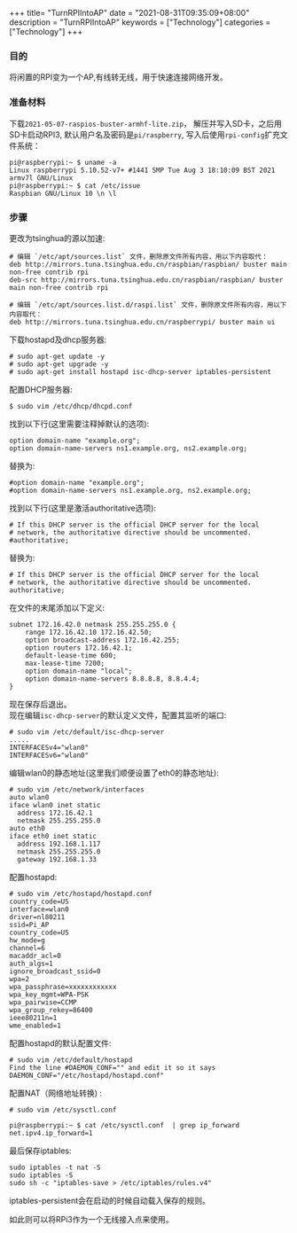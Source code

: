 +++
title= "TurnRPIIntoAP"
date = "2021-08-31T09:35:09+08:00"
description = "TurnRPIIntoAP"
keywords = ["Technology"]
categories = ["Technology"]
+++
### 目的
将闲置的RPI变为一个AP,有线转无线，用于快速连接网络开发。
### 准备材料
下载`2021-05-07-raspios-buster-armhf-lite.zip`， 解压并写入SD卡，之后用SD卡启动RPI3, 默认用户名及密码是`pi/raspberry`, 写入后使用`rpi-config`扩充文件系统：    

```
pi@raspberrypi:~ $ uname -a
Linux raspberrypi 5.10.52-v7+ #1441 SMP Tue Aug 3 18:10:09 BST 2021 armv7l GNU/Linux
pi@raspberrypi:~ $ cat /etc/issue
Raspbian GNU/Linux 10 \n \l
```
### 步骤
更改为tsinghua的源以加速:    

```
# 编辑 `/etc/apt/sources.list` 文件，删除原文件所有内容，用以下内容取代：
deb http://mirrors.tuna.tsinghua.edu.cn/raspbian/raspbian/ buster main non-free contrib rpi
deb-src http://mirrors.tuna.tsinghua.edu.cn/raspbian/raspbian/ buster main non-free contrib rpi

# 编辑 `/etc/apt/sources.list.d/raspi.list` 文件，删除原文件所有内容，用以下内容取代：
deb http://mirrors.tuna.tsinghua.edu.cn/raspberrypi/ buster main ui
```
下载hostapd及dhcp服务器:    

```
# sudo apt-get update -y
# sudo apt-get upgrade -y
# sudo apt-get install hostapd isc-dhcp-server iptables-persistent
```
配置DHCP服务器:    

```
$ sudo vim /etc/dhcp/dhcpd.conf
```
找到以下行(这里需要注释掉默认的选项):   

```
option domain-name "example.org";
option domain-name-servers ns1.example.org, ns2.example.org;
```
替换为:    

```
#option domain-name "example.org";
#option domain-name-servers ns1.example.org, ns2.example.org;
```
找到以下行(这里是激活authoritative选项):    

```
# If this DHCP server is the official DHCP server for the local
# network, the authoritative directive should be uncommented.
#authoritative;
```
替换为:    

```
# If this DHCP server is the official DHCP server for the local
# network, the authoritative directive should be uncommented.
authoritative;
```

在文件的末尾添加以下定义:     

```
subnet 172.16.42.0 netmask 255.255.255.0 {
	range 172.16.42.10 172.16.42.50;
	option broadcast-address 172.16.42.255;
	option routers 172.16.42.1;
	default-lease-time 600;
	max-lease-time 7200;
	option domain-name "local";
	option domain-name-servers 8.8.8.8, 8.8.4.4;
}
```
现在保存后退出。   
现在编辑`isc-dhcp-server`的默认定义文件，配置其监听的端口:     

```
# sudo vim /etc/default/isc-dhcp-server
.....
INTERFACESv4="wlan0"
INTERFACESv6="wlan0"
````
编辑wlan0的静态地址(这里我们顺便设置了eth0的静态地址):     

```
# sudo vim /etc/network/interfaces
auto wlan0
iface wlan0 inet static
  address 172.16.42.1
  netmask 255.255.255.0
auto eth0
iface eth0 inet static
  address 192.168.1.117
  netmask 255.255.255.0
  gateway 192.168.1.33
```
配置hostapd:    

```
# sudo vim /etc/hostapd/hostapd.conf
country_code=US
interface=wlan0
driver=nl80211
ssid=Pi_AP
country_code=US
hw_mode=g
channel=6
macaddr_acl=0
auth_algs=1
ignore_broadcast_ssid=0
wpa=2
wpa_passphrase=xxxxxxxxxxxx
wpa_key_mgmt=WPA-PSK
wpa_pairwise=CCMP
wpa_group_rekey=86400
ieee80211n=1
wme_enabled=1
```
配置hostapd的默认配置文件:     

```
# sudo vim /etc/default/hostapd
Find the line #DAEMON_CONF="" and edit it so it says DAEMON_CONF="/etc/hostapd/hostapd.conf"
```
配置NAT（网络地址转换) :    

```
# sudo vim /etc/sysctl.conf

pi@raspberrypi:~ $ cat /etc/sysctl.conf  | grep ip_forward
net.ipv4.ip_forward=1
```
最后保存iptables:      

```
sudo iptables -t nat -S
sudo iptables -S
sudo sh -c "iptables-save > /etc/iptables/rules.v4"
```
iptables-persistent会在启动的时候自动载入保存的规则。

如此则可以将RPi3作为一个无线接入点来使用。
